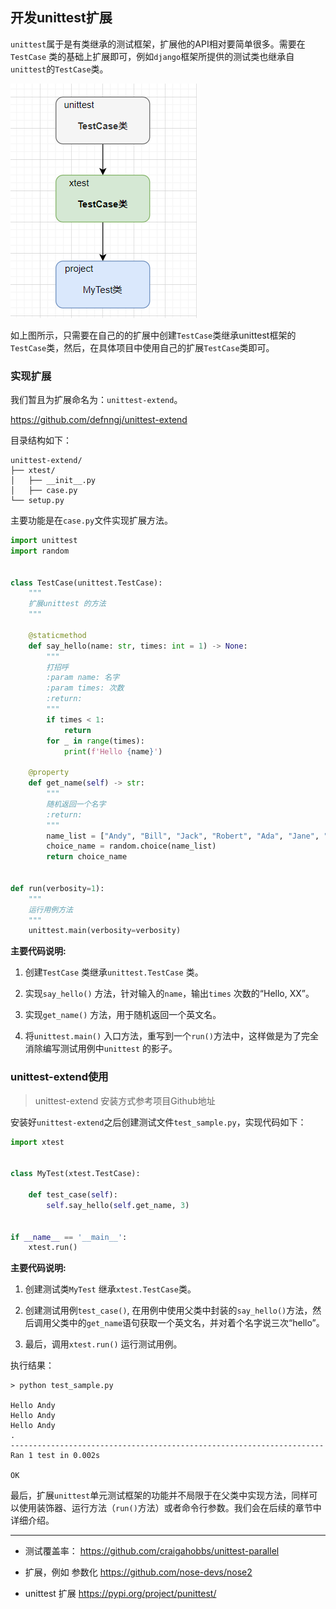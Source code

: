 ## 开发unittest扩展

`unittest`属于是有类继承的测试框架，扩展他的API相对要简单很多。需要在`TestCase` 类的基础上扩展即可，例如`django`框架所提供的测试类也继承自`unittest`的`TestCase`类。

![](./img/unittest_extend.png)

如上图所示，只需要在自己的的扩展中创建`TestCase`类继承unittest框架的`TestCase`类，然后，在具体项目中使用自己的扩展`TestCase`类即可。

### 实现扩展

我们暂且为扩展命名为：`unittest-extend`。

https://github.com/defnngj/unittest-extend

目录结构如下：

```shell
unittest-extend/
├── xtest/
│   ├── __init__.py
│   ├── case.py
└── setup.py
```

主要功能是在`case.py`文件实现扩展方法。

```py
import unittest
import random


class TestCase(unittest.TestCase):
    """
    扩展unittest 的方法
    """

    @staticmethod
    def say_hello(name: str, times: int = 1) -> None:
        """
        打招呼
        :param name: 名字
        :param times: 次数
        :return:
        """
        if times < 1:
            return
        for _ in range(times):
            print(f'Hello {name}')

    @property
    def get_name(self) -> str:
        """
        随机返回一个名字
        :return:
        """
        name_list = ["Andy", "Bill", "Jack", "Robert", "Ada", "Jane", "Eva", "Anne"]
        choice_name = random.choice(name_list)
        return choice_name


def run(verbosity=1):
    """
    运行用例方法
    """
    unittest.main(verbosity=verbosity)

```

__主要代码说明:__

1. 创建`TestCase` 类继承`unittest.TestCase` 类。

2. 实现`say_hello()` 方法，针对输入的`name`，输出`times` 次数的“Hello, XX”。

3. 实现`get_name()` 方法，用于随机返回一个英文名。

4. 将`unittest.main()` 入口方法，重写到一个`run()`方法中，这样做是为了完全消除编写测试用例中`unittest` 的影子。


### unittest-extend使用

> unittest-extend 安装方式参考项目Github地址

安装好`unittest-extend`之后创建测试文件`test_sample.py`，实现代码如下：

```py
import xtest


class MyTest(xtest.TestCase):

    def test_case(self):
        self.say_hello(self.get_name, 3)


if __name__ == '__main__':
    xtest.run()
```

__主要代码说明:__

1. 创建测试类`MyTest` 继承`xtest.TestCase`类。

2. 创建测试用例`test_case()`, 在用例中使用父类中封装的`say_hello()`方法，然后调用父类中的`get_name`语句获取一个英文名，并对着个名字说三次“hello”。

3. 最后，调用`xtest.run()` 运行测试用例。


执行结果：

```shell
> python test_sample.py

Hello Andy
Hello Andy
Hello Andy
.
----------------------------------------------------------------------
Ran 1 test in 0.002s

OK
```

最后，扩展`unittest`单元测试框架的功能并不局限于在父类中实现方法，同样可以使用装饰器、运行方法（`run()`方法）或者命令行参数。我们会在后续的章节中详细介绍。


-----------
* 测试覆盖率：
https://github.com/craigahobbs/unittest-parallel

* 扩展，例如 参数化
https://github.com/nose-devs/nose2

* unittest 扩展
https://pypi.org/project/punittest/
